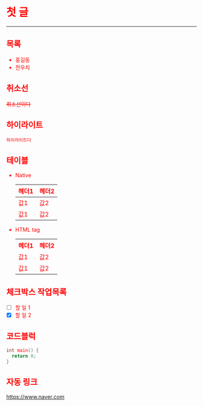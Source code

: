 # 첫 글

<style>
* {
  color: red;
}
</style>

<hr />

## 목록

- 홍길동
- 전우치

## 취소선

~~취소선이다~~

## 하이라이트

`하이라이트다`

## 테이블

- Native

  | 헤더1 | 헤더2 |
  | ----- | ----- |
  | 값1   | 값2   |
  | 값1   | 값2   |

- HTML tag

  <table>
    <tr>
      <th>헤더1</th>
      <th>헤더2</th>
    </tr>
    <tr>
      <td>값1</td>
      <td>값2</td>
    </tr>
    <tr>
      <td>값1</td>
      <td>값2</td>
    </tr>
  </table>

## 체크박스 작업목록

- [ ] 할 일 1
- [x] 할 일 2

## 코드블럭

```cpp
int main() {
  return 0;
}
```

## 자동 링크

https://www.naver.com
